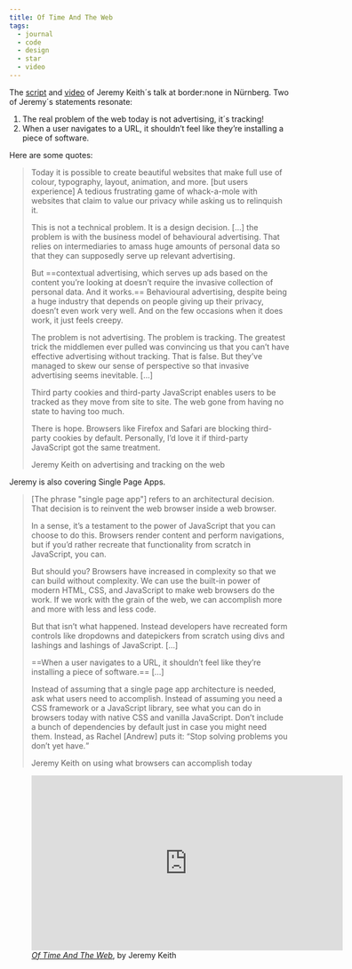 ```yaml
---
title: Of Time And The Web
tags:
  - journal
  - code
  - design
  - star
  - video
---
```

The [script](https://adactio.com/articles/20638) and [video](https://youtu.be/UjtcCTH4K10?si=oJrs6ndfuMqkOaoT) of Jeremy Keith´s talk at border:none in Nürnberg. Two of Jeremy´s statements resonate: 

1. The real problem of the web today is not advertising, it´s tracking!
2. When a user navigates to a URL, it shouldn’t feel like they’re installing a piece of software.

Here are some quotes:

> Today it is possible to create beautiful websites that make full use of colour, typography, layout, animation, and more. [but users experience] A tedious frustrating game of whack-a-mole with websites that claim to value our privacy while asking us to relinquish it.
> 
> This is not a technical problem. It is a design decision. […] the problem is with the business model of behavioural advertising. That relies on intermediaries to amass huge amounts of personal data so that they can supposedly serve up relevant advertising.
> 
> But ==contextual advertising, which serves up ads based on the content you’re looking at doesn’t require the invasive collection of personal data. And it works.== Behavioural advertising, despite being a huge industry that depends on people giving up their privacy, doesn’t even work very well. And on the few occasions when it does work, it just feels creepy.
> 
> The problem is not advertising. The problem is tracking. The greatest trick the middlemen ever pulled was convincing us that you can’t have effective advertising without tracking. That is false. But they’ve managed to skew our sense of perspective so that invasive advertising seems inevitable. […] 
> 
> Third party cookies and third-party JavaScript enables users to be tracked as they move from site to site. The web gone from having no state to having too much.
> 
> There is hope. Browsers like Firefox and Safari are blocking third-party cookies by default. Personally, I’d love it if third-party JavaScript got the same treatment.
> <footer>Jeremy Keith on advertising and tracking on the web</footer>

Jeremy is also covering Single Page Apps.

> [The phrase "single page app"] refers to an architectural decision. That decision is to reinvent the web browser inside a web browser.
> 
> In a sense, it’s a testament to the power of JavaScript that you can choose to do this. Browsers render content and perform navigations, but if you’d rather recreate that functionality from scratch in JavaScript, you can.
> 
> But should you? Browsers have increased in complexity so that we can build without complexity. We can use the built-in power of modern HTML, CSS, and JavaScript to make web browsers do the work. If we work with the grain of the web, we can accomplish more and more with less and less code.
> 
> But that isn’t what happened. Instead developers have recreated form controls like dropdowns and datepickers from scratch using divs and lashings and lashings of JavaScript. […]
> 
> ==When a user navigates to a URL, it shouldn’t feel like they’re installing a piece of software.== […]
> 
> Instead of assuming that a single page app architecture is needed, ask what users need to accomplish. Instead of assuming you need a CSS framework or a JavaScript library, see what you can do in browsers today with native CSS and vanilla JavaScript. Don’t include a bunch of dependencies by default just in case you might need them. Instead, as Rachel [Andrew] puts it: <q>Stop solving problems you don’t yet have.</q>
> <footer>Jeremy Keith on using what browsers can accomplish today</footer>

<figure>
<iframe width="560" height="315" src="https://www.youtube.com/embed/UjtcCTH4K10?si=FvyeXb0n9ercC4ph" title="YouTube video player" frameborder="0" allow="accelerometer; autoplay; clipboard-write; encrypted-media; gyroscope; picture-in-picture; web-share" allowfullscreen></iframe>
<figcaption><a href="https://youtu.be/UjtcCTH4K10?si=oJrs6ndfuMqkOaoT"><cite>Of Time And The Web</cite></a>, by Jeremy Keith</figcaption>
</figure>

